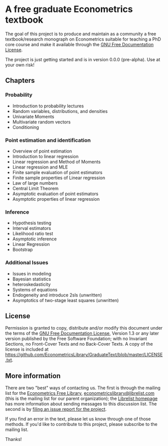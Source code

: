 A free graduate Econometrics textbook
=====================================

The goal of this project is to produce and maintain as a community a
free textbook/research monograph on Econometrics suitable for teaching
a PhD core course and make it available through the
[GNU Free Documentation License](http://www.gnu.org/copyleft/fdl.html).

The project is just getting started and is in version 0.0.0
(pre-alpha). Use at your own risk!

Chapters
--------

### Probability

* Introduction to probability lectures
* Random variables, distributions, and densities
* Univariate Moments
* Multivariate random vectors
* Conditioning

### Point estimation and identification

* Overview of point estimation
* Introduction to linear regression
* Linear regression and Method of Moments
* Linear regression and MLE
* Finite sample evaluation of point estimators
* Finite sample properties of Linear regression
* Law of large numbers
* Central Limit Theorem
* Asymptotic evaluation of point estimators
* Asymptotic properties of linear regression

### Inference

* Hypothesis testing
* Interval estimators
* Likelihood ratio test
* Asymptotic inference
* Linear Regression
* Bootstrap

### Additional Issues

* Issues in modeling
* Bayesian statistics
* heteroskedasticity
* Systems of equations
* Endogeneity and introduce 2sls (unwritten)
* Asymptotics of two-stage least squares (unwritten)

License
-------

Permission is granted to copy, distribute and/or modify this document
under the terms of the
[GNU Free Documentation License](http://www.gnu.org/copyleft/fdl.html),
Version 1.3 or any later version published by the Free Software
Foundation; with no Invariant Sections, no Front-Cover Texts and no
Back-Cover Texts. A copy of the license is included at
<https://github.com/EconometricsLibrary/GraduateText/blob/master/LICENSE.txt>.

More information
----------------

There are two "best" ways of contacting us.  The first is through the
mailing list for the
[Econometrics Free Library](http://www.econometricslibrary.org),
<econometricslibrary@librelist.com> (this is the mailing list for our
parent organization); the [Librelist homepage](http://librelist.com/) has more information about sending messages to this discussion list.  The second is by
[filing an issue report for the project](https://github.com/EconometricsLibrary/GraduateText/issues/new).

If you find an error in the text, please let us know through one of
those methods.  If you'd like to contribute to this project, please
subscribe to the mailing list.

Thanks!
